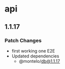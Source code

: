 # api

## 1.1.17

### Patch Changes

- first working one E2E
- Updated dependencies
  - @montelo/db@1.1.17
